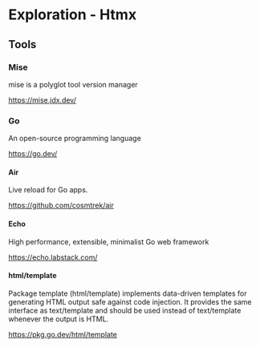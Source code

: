 # Exploration - Htmx

## Tools

### Mise

mise is a polyglot tool version manager

https://mise.jdx.dev/

### Go

An open-source programming language

https://go.dev/


#### Air

Live reload for Go apps.

https://github.com/cosmtrek/air

#### Echo

High performance, extensible, minimalist Go web framework

https://echo.labstack.com/

#### html/template

Package template (html/template) implements data-driven templates for generating HTML output safe against code injection. It provides the same interface as text/template and should be used instead of text/template whenever the output is HTML.

https://pkg.go.dev/html/template
